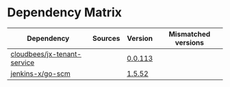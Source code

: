 # Dependency Matrix

Dependency | Sources | Version | Mismatched versions
---------- | ------- | ------- | -------------------
[cloudbees/jx-tenant-service](https://github.com/cloudbees/jx-tenant-service) |  | [0.0.113](https://github.com/cloudbees/jx-tenant-service/releases/tag/v0.0.113) | 
[jenkins-x/go-scm](https://github.com/jenkins-x/go-scm) |  | [1.5.52]() | 
